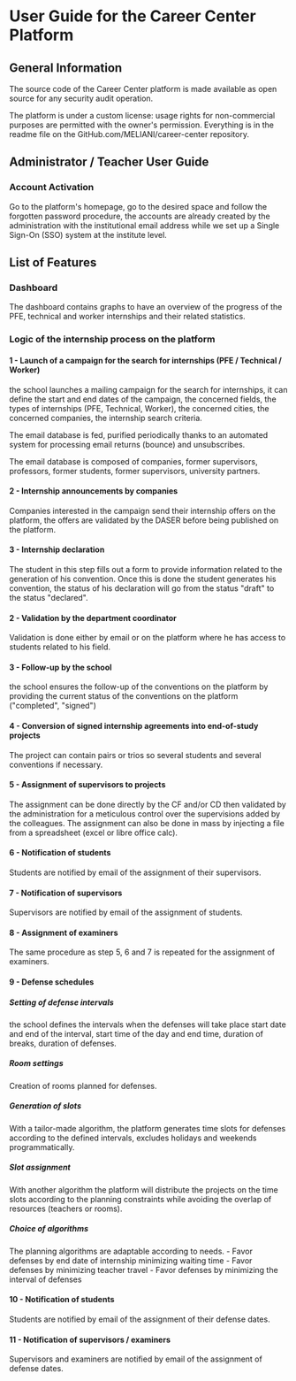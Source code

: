 # User Guide for the Career Center Platform

## General Information

The source code of the Career Center platform is made available as open source for any security audit operation.

The platform is under a custom license: usage rights for non-commercial purposes are permitted with the owner's permission. Everything is in the readme file on the GitHub.com/MELIANI/career-center repository.

## Administrator / Teacher User Guide

### Account Activation

Go to the platform's homepage, go to the desired space and follow the forgotten password procedure, the accounts are already created by the administration with the institutional email address while we set up a Single Sign-On (SSO) system at the institute level.

## List of Features

### Dashboard

The dashboard contains graphs to have an overview of the progress of the PFE, technical and worker internships and their related statistics.

### Logic of the internship process on the platform

#### 1 - Launch of a campaign for the search for internships (PFE / Technical / Worker)

the school launches a mailing campaign for the search for internships, it can define the start and end dates of the campaign, the concerned fields, the types of internships (PFE, Technical, Worker), the concerned cities, the concerned companies, the internship search criteria.

The email database is fed, purified periodically thanks to an automated system for processing email returns (bounce) and unsubscribes.

The email database is composed of companies, former supervisors, professors, former students, former supervisors, university partners.

#### 2 - Internship announcements by companies

Companies interested in the campaign send their internship offers on the platform, the offers are validated by the DASER before being published on the platform.

#### 3 - Internship declaration

The student in this step fills out a form to provide information related to the generation of his convention.
Once this is done the student generates his convention, the status of his declaration will go from the status "draft" to the status "declared".

#### 2 - Validation by the department coordinator

Validation is done either by email or on the platform where he has access to students related to his field.

#### 3 - Follow-up by the school

the school ensures the follow-up of the conventions on the platform by providing the current status of the conventions on the platform ("completed", "signed")

#### 4 - Conversion of signed internship agreements into end-of-study projects

The project can contain pairs or trios so several students and several conventions if necessary.

#### 5 - Assignment of supervisors to projects

The assignment can be done directly by the CF and/or CD then validated by the administration for a meticulous control over the supervisions added by the colleagues.
The assignment can also be done in mass by injecting a file from a spreadsheet (excel or libre office calc).

#### 6 - Notification of students

Students are notified by email of the assignment of their supervisors.

#### 7 - Notification of supervisors

Supervisors are notified by email of the assignment of students.

#### 8 - Assignment of examiners

The same procedure as step 5, 6 and 7 is repeated for the assignment of examiners.

#### 9 - Defense schedules

##### Setting of defense intervals

the school defines the intervals when the defenses will take place start date and end of the interval, start time of the day and end time, duration of breaks, duration of defenses.

##### Room settings

Creation of rooms planned for defenses.

##### Generation of slots

With a tailor-made algorithm, the platform generates time slots for defenses according to the defined intervals, excludes holidays and weekends programmatically.

##### Slot assignment

With another algorithm the platform will distribute the projects on the time slots according to the planning constraints while avoiding the overlap of resources (teachers or rooms).

##### Choice of algorithms

The planning algorithms are adaptable according to needs.
    - Favor defenses by end date of internship minimizing waiting time
    - Favor defenses by minimizing teacher travel
    - Favor defenses by minimizing the interval of defenses

#### 10 - Notification of students

Students are notified by email of the assignment of their defense dates.

#### 11 - Notification of supervisors / examiners

Supervisors and examiners are notified by email of the assignment of defense dates.